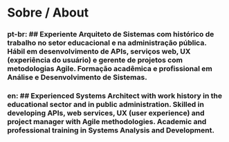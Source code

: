 # Sobre / About
### pt-br: ## Experiente Arquiteto de Sistemas com histórico de trabalho no setor educacional e na administração pública. Hábil em desenvolvimento de APIs, serviços web, UX (experiência do usuário) e gerente de projetos com metodologias Agile. Formação acadêmica e profissional em Análise e Desenvolvimento de Sistemas.

### en: ## Experienced Systems Architect with work history in the educational sector and in public administration. Skilled in developing APIs, web services, UX (user experience) and project manager with Agile methodologies. Academic and professional training in Systems Analysis and Development.



<!--
**Orrico/Orrico** is a ✨ _special_ ✨ repository because its `README.md` (this file) appears on your GitHub profile.

Here are some ideas to get you started:

- 🔭 I’m currently working on ...
- 🌱 I’m currently learning ...
- 👯 I’m looking to collaborate on ...
- 🤔 I’m looking for help with ...
- 💬 Ask me about ...
- 📫 How to reach me: ...
- 😄 Pronouns: ...
- ⚡ Fun fact: ...
-->
